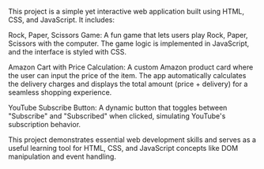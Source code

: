 This project is a simple yet interactive web application built using HTML, CSS, and JavaScript. It includes:

Rock, Paper, Scissors Game: A fun game that lets users play Rock, Paper, Scissors with the computer. The game logic is implemented in JavaScript, and the interface is styled with CSS.

Amazon Cart with Price Calculation: A custom Amazon product card where the user can input the price of the item. The app automatically calculates the delivery charges and displays the total amount (price + delivery) for a seamless shopping experience.


YouTube Subscribe Button: A dynamic button that toggles between "Subscribe" and "Subscribed" when clicked, simulating YouTube's subscription behavior.


This project demonstrates essential web development skills and serves as a useful learning tool for HTML, CSS, and JavaScript concepts like DOM manipulation and event handling.
